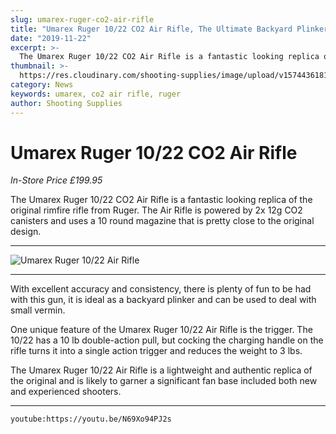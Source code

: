```yaml
---
slug: umarex-ruger-co2-air-rifle
title: "Umarex Ruger 10/22 CO2 Air Rifle, The Ultimate Backyard Plinker"
date: "2019-11-22"
excerpt: >-
  The Umarex Ruger 10/22 CO2 Air Rifle is a fantastic looking replica of the original rimfire rifle from Ruger.
thumbnail: >-
  https://res.cloudinary.com/shooting-supplies/image/upload/v1574436181/Blog/Umarex-Ruger-10-22-CO2-Air-Rifle-FB.jpg
category: News
keywords: umarex, co2 air rifle, ruger
author: Shooting Supplies
---
```


# **Umarex Ruger 10/22 CO2 Air Rifle**



_In-Store Price £199.95_

The Umarex Ruger 10/22 CO2 Air Rifle is a fantastic looking replica of the original rimfire rifle from Ruger. The Air Rifle is powered by 2x 12g CO2 canisters and uses a 10 round magazine that is pretty close to the original design.

****

![Umarex Ruger 10/22 Air Rifle](https://res.cloudinary.com/shooting-supplies/image/upload/v1574436181/Blog/Umarex-Ruger-10-22-CO2-Air-Rifle-FB.jpg)

****

With excellent accuracy and consistency, there is plenty of fun to be had with this gun, it is ideal as a backyard plinker and can be used to deal with small vermin.

One unique feature of the Umarex Ruger 10/22 Air Rifle is the trigger. The 10/22 has a 10 lb double-action pull, but cocking the charging handle on the rifle turns it into a single action trigger and reduces the weight to 3 lbs.

The Umarex Ruger 10/22 Air Rifle is a lightweight and authentic replica of the original and is likely to garner a significant fan base included both new and experienced shooters.

****

`youtube:https://youtu.be/N69Xo94PJ2s`
